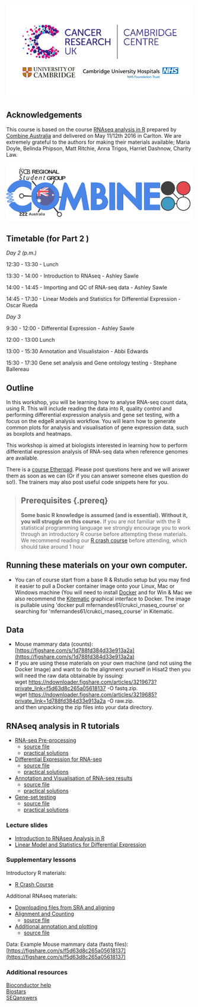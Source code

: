 

![](images/CRUK_Cambridge_logo_small.jpg)


## Acknowledgements

This course is based on the course [RNAseq analysis in R](http://combine-australia.github.io/2016-05-11-RNAseq/) prepared by [Combine Australia](https://combine.org.au/) and delivered on May 11/12th 2016 in Carlton. We are extremely grateful to the authors for making their materials available; Maria Doyle, Belinda Phipson, Matt Ritchie, Anna Trigos, Harriet Dashnow, Charity Law.

![](images/combine_banner_small.png)

## Timetable (for Part 2 )

_Day 2 (p.m.)_

12:30 - 13:30 - Lunch

13:30 - 14:00 - Introduction to RNAseq - Ashley Sawle

14:00 - 14:45 - Importing and QC of RNA-seq data - Ashley Sawle

14:45 - 17:30 - Linear Models and Statistics for Differential Expression - Oscar Rueda

_Day 3_

9:30 - 12:00 - Differential Expression - Ashley Sawle

12:00 - 13:00 Lunch

13:00 - 15:30 Annotation and Visualistaion - Abbi Edwards

15:30 - 17:30 Gene set analysis and Gene ontology testing - Stephane Ballereau

## Outline

In this workshop, you will be learning how to analyse RNA-seq count data, using R. This will include reading the data into R, quality control and performing differential expression analysis and gene set testing, with a focus on the edgeR analysis workflow. You will learn how to generate common plots for analysis and visualisation of gene expression data, such as boxplots and heatmaps. 

This workshop is aimed at biologists interested in learning how to perform differential expression analysis of RNA-seq data when reference genomes are available. 

There is a [course Etherpad](https://tinyurl.com/RNAseq092018). Please post questions here and we will answer them as soon as we can (Or if you can answer someone elses question do so!). The trainers may also post useful code snippets here for you.

> ## Prerequisites {.prereq}
>
> __**Some basic R knowledge is assumed (and is essential). Without it, you will struggle on this course.**__ 
> If you are not familiar with the R statistical programming language we
> strongly encourage you to work through an introductory R course before
> attempting these materials.
> We recommend reading our [R crash course](https://bioinformatics-core-shared-training.github.io/r-crash-course/)
> before attending, which should take around 1 hour
>

## Running these materials on your own computer.
- You can of course start from a base R & Rstudio setup but you may find it easier to pull a Docker
container image onto your Linux, Mac or Windows machine (You will need to install [Docker](https://www.docker.com/community-edition) and for Win & Mac we also recommend the [Kitematic](https://github.com/docker/kitematic ) graphical interface to Docker. The image is pullable using 'docker pull mfernandes61/crukci_rnaseq_course'
or searching for 'mfernandes61/crukci_rnaseq_course' in Kitematic.

## Data

- Mouse mammary data (counts): [https://figshare.com/s/1d788fd384d33e913a2a](https://figshare.com/s/1d788fd384d33e913a2a)
- If you are using these materials on your own machine (and not using the Docker Image) and want to do the alignment
yourself in Hisat2 then you will need the raw data obtainable by issuing:   
wget https://ndownloader.figshare.com/articles/3219673?private_link=f5d63d8c265a05618137 -O fastq.zip.  
wget https://ndownloader.figshare.com/articles/3219685?private_link=1d788fd384d33e913a2a -O raw.zip.  
and then unpacking the zip files into your data directory.   

## RNAseq analysis in R tutorials

- [RNA-seq Pre-processing](html/02_Preprocessing_Data.nb.html)
    + [source file](Course_Materials/02_Preprocessing_Data.Rmd)
    + [practical solutions](Course_Materials/solutions/02_Preprocessing_Data.Solutions.Rmd)
- [Differential Expression for RNA-seq](html/04_DE_analysis_with_edgeR.nb.html)
    + [source file](Course_Materials/04_DE_analysis_with_edgeR.Rmd)
    + [practical solutions](Course_Materials/solutions/04_DE_analysis_with_edgeR.Solutions.Rmd)
- [Annotation and Visualisation of RNA-seq results](html/05_Annotation_and_Visualisation.nb.html)
    + [source file](Course_Materials/05_Annotation_and_Visualisation.Rmd)
    + [practical solutions](Course_Materials/solutions/05_Annotation_and_Visualisation.Solutions.Rmd)
- [Gene-set testing](html/06_Gene_set_testing.nb.html)
    + [source file](Course_Materials/06_Gene_set_testing.Rmd)
    + [practical solutions](Course_Materials/solutions/06_Gene_set_testing.Solutions.Rmd)
    
### Lecture slides

- [Introduction to RNAseq Analysis in R](html/00_Introduction_to_RNAseq_Analysis.html)
- [Linear Model and Statistics for Differential Expression](slides/LinearModels.pdf)

### Supplementary lessons

Introductory R materials:

- [R Crash Course](https://bioinformatics-core-shared-training.github.io/r-crash-course/)

Additional RNAseq materials:

- [Downloading files from SRA and aligning](Supplementary_Materials/S1_Getting_raw_reads_from_SRA.nb.html)
- [Alignment and Counting](Supplementary_Materials/S2_Read_Counts_with_Subread.html)
    + [source file](Supplementary_Materials/S2_Read_Counts_with_Subread.Rmd)
- [Additional annotation and plotting](Supplementary_Materials/S3_Annotation_and_Visualisation.html)
    + [source file](Supplementary_Materials/S3_Annotation_and_Visualisation.Rmd)

Data: Example Mouse mammary data (fastq files): 
	[https://figshare.com/s/f5d63d8c265a05618137](https://figshare.com/s/f5d63d8c265a05618137)

### Additional resources

[Bioconductor help](https://www.bioconductor.org/help/)  
[Biostars](https://www.biostars.org/)  
[SEQanswers](http://seqanswers.com/)  
